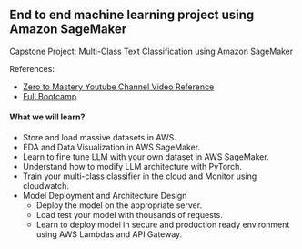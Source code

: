
## End to end machine learning project using Amazon SageMaker

Capstone Project: Multi-Class Text Classification using Amazon SageMaker

References:
 - [Zero to Mastery Youtube Channel Video Reference](https://www.youtube.com/watch?v=Ld2oTLY47sA&t=6539s)
 - [Full Bootcamp](https://zerotomastery.io/courses/ai-engineer-bootcamp-aws-sagemaker/#Curriculum)

#### What we will learn?
- Store and load massive datasets in AWS.
- EDA and Data Visualization in AWS SageMaker.
- Learn to fine tune LLM with your own dataset in AWS SageMaker.
- Understand how to modify LLM architecture with PyTorch.
- Train your multi-class classifier in the cloud and Monitor using cloudwatch.
- Model Deployment and Architecture Design
  - Deploy the model on the appropriate server.
  - Load test your model with thousands of requests.
  - Learn to deploy model in secure and production ready environment using AWS Lambdas and API Gateway.


